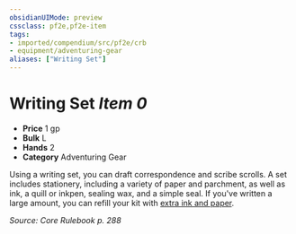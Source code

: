 ```yaml
---
obsidianUIMode: preview
cssclass: pf2e,pf2e-item
tags:
- imported/compendium/src/pf2e/crb
- equipment/adventuring-gear
aliases: ["Writing Set"]
---
```

# Writing Set *Item 0*  

- **Price** 1 gp
- **Bulk** L
- **Hands** 2
- **Category** Adventuring Gear

Using a writing set, you can draft correspondence and scribe scrolls. A set includes stationery, including a variety of paper and parchment, as well as ink, a quill or inkpen, sealing wax, and a simple seal. If you've written a large amount, you can refill your kit with [extra ink and paper](extra-ink-and-paper.md).

*Source: Core Rulebook p. 288*